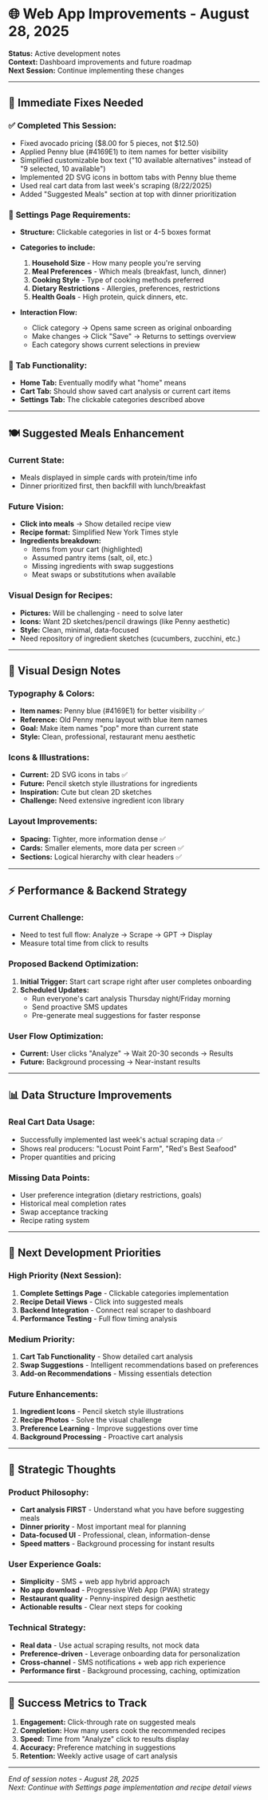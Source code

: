 # 🌐 Web App Improvements - August 28, 2025

**Status:** Active development notes  
**Context:** Dashboard improvements and future roadmap  
**Next Session:** Continue implementing these changes

---

## 🎯 **Immediate Fixes Needed**

### ✅ **Completed This Session:**
- Fixed avocado pricing ($8.00 for 5 pieces, not $12.50)
- Applied Penny blue (#4169E1) to item names for better visibility
- Simplified customizable box text ("10 available alternatives" instead of "9 selected, 10 available")
- Implemented 2D SVG icons in bottom tabs with Penny blue theme
- Used real cart data from last week's scraping (8/22/2025)
- Added "Suggested Meals" section at top with dinner prioritization

### 🔧 **Settings Page Requirements:**
- **Structure:** Clickable categories in list or 4-5 boxes format
- **Categories to include:**
  1. **Household Size** - How many people you're serving
  2. **Meal Preferences** - Which meals (breakfast, lunch, dinner)
  3. **Cooking Style** - Type of cooking methods preferred
  4. **Dietary Restrictions** - Allergies, preferences, restrictions
  5. **Health Goals** - High protein, quick dinners, etc.

- **Interaction Flow:**
  - Click category → Opens same screen as original onboarding
  - Make changes → Click "Save" → Returns to settings overview
  - Each category shows current selections in preview

### 📱 **Tab Functionality:**
- **Home Tab:** Eventually modify what "home" means
- **Cart Tab:** Should show saved cart analysis or current cart items
- **Settings Tab:** The clickable categories described above

---

## 🍽️ **Suggested Meals Enhancement**

### **Current State:**
- Meals displayed in simple cards with protein/time info
- Dinner prioritized first, then backfill with lunch/breakfast

### **Future Vision:**
- **Click into meals** → Show detailed recipe view
- **Recipe format:** Simplified New York Times style
- **Ingredients breakdown:**
  - Items from your cart (highlighted)
  - Assumed pantry items (salt, oil, etc.)
  - Missing ingredients with swap suggestions
  - Meat swaps or substitutions when available

### **Visual Design for Recipes:**
- **Pictures:** Will be challenging - need to solve later
- **Icons:** Want 2D sketches/pencil drawings (like Penny aesthetic)
- **Style:** Clean, minimal, data-focused
- Need repository of ingredient sketches (cucumbers, zucchini, etc.)

---

## 🎨 **Visual Design Notes**

### **Typography & Colors:**
- **Item names:** Penny blue (#4169E1) for better visibility ✅
- **Reference:** Old Penny menu layout with blue item names
- **Goal:** Make item names "pop" more than current state
- **Style:** Clean, professional, restaurant menu aesthetic

### **Icons & Illustrations:**
- **Current:** 2D SVG icons in tabs ✅
- **Future:** Pencil sketch style illustrations for ingredients
- **Inspiration:** Cute but clean 2D sketches
- **Challenge:** Need extensive ingredient icon library

### **Layout Improvements:**
- **Spacing:** Tighter, more information dense ✅
- **Cards:** Smaller elements, more data per screen ✅
- **Sections:** Logical hierarchy with clear headers ✅

---

## ⚡ **Performance & Backend Strategy**

### **Current Challenge:**
- Need to test full flow: Analyze → Scrape → GPT → Display
- Measure total time from click to results

### **Proposed Backend Optimization:**
1. **Initial Trigger:** Start cart scrape right after user completes onboarding
2. **Scheduled Updates:** 
   - Run everyone's cart analysis Thursday night/Friday morning
   - Send proactive SMS updates
   - Pre-generate meal suggestions for faster response

### **User Flow Optimization:**
- **Current:** User clicks "Analyze" → Wait 20-30 seconds → Results
- **Future:** Background processing → Near-instant results

---

## 📊 **Data Structure Improvements**

### **Real Cart Data Usage:**
- Successfully implemented last week's actual scraping data ✅
- Shows real producers: "Locust Point Farm", "Red's Best Seafood"
- Proper quantities and pricing

### **Missing Data Points:**
- User preference integration (dietary restrictions, goals)
- Historical meal completion rates
- Swap acceptance tracking
- Recipe rating system

---

## 🔄 **Next Development Priorities**

### **High Priority (Next Session):**
1. **Complete Settings Page** - Clickable categories implementation
2. **Recipe Detail Views** - Click into suggested meals
3. **Backend Integration** - Connect real scraper to dashboard
4. **Performance Testing** - Full flow timing analysis

### **Medium Priority:**
1. **Cart Tab Functionality** - Show detailed cart analysis
2. **Swap Suggestions** - Intelligent recommendations based on preferences
3. **Add-on Recommendations** - Missing essentials detection

### **Future Enhancements:**
1. **Ingredient Icons** - Pencil sketch style illustrations
2. **Recipe Photos** - Solve the visual challenge
3. **Preference Learning** - Improve suggestions over time
4. **Background Processing** - Proactive cart analysis

---

## 💭 **Strategic Thoughts**

### **Product Philosophy:**
- **Cart analysis FIRST** - Understand what you have before suggesting meals
- **Dinner priority** - Most important meal for planning
- **Data-focused UI** - Professional, clean, information-dense
- **Speed matters** - Background processing for instant results

### **User Experience Goals:**
- **Simplicity** - SMS + web app hybrid approach
- **No app download** - Progressive Web App (PWA) strategy
- **Restaurant quality** - Penny-inspired design aesthetic
- **Actionable results** - Clear next steps for cooking

### **Technical Strategy:**
- **Real data** - Use actual scraping results, not mock data
- **Preference-driven** - Leverage onboarding data for personalization
- **Cross-channel** - SMS notifications + web app rich experience
- **Performance first** - Background processing, caching, optimization

---

## 🎯 **Success Metrics to Track**

1. **Engagement:** Click-through rate on suggested meals
2. **Completion:** How many users cook the recommended recipes
3. **Speed:** Time from "Analyze" click to results display
4. **Accuracy:** Preference matching in suggestions
5. **Retention:** Weekly active usage of cart analysis

---

*End of session notes - August 28, 2025*  
*Next: Continue with Settings page implementation and recipe detail views*